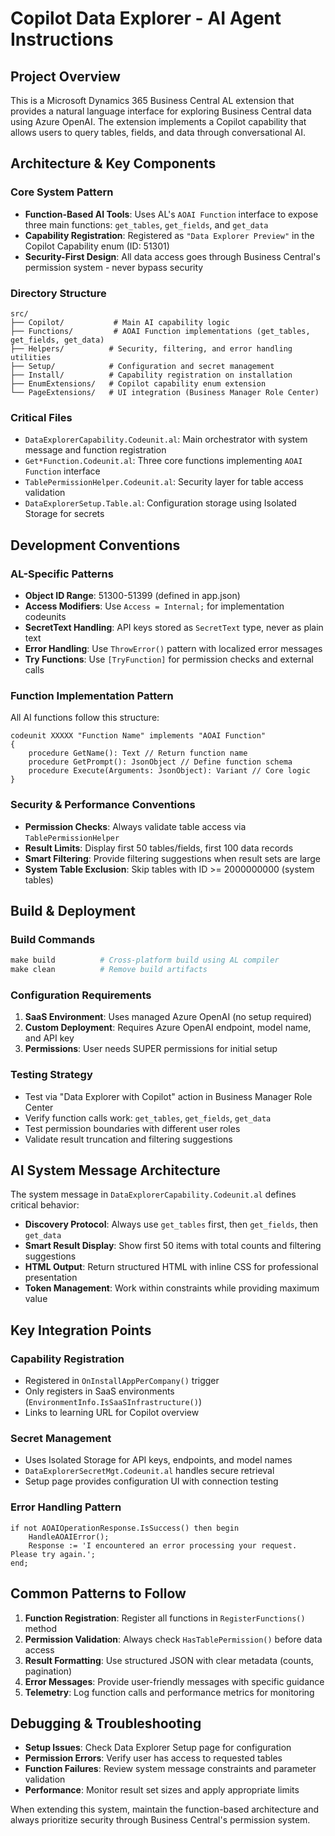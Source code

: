 # Copilot Data Explorer - AI Agent Instructions

## Project Overview
This is a Microsoft Dynamics 365 Business Central AL extension that provides a natural language interface for exploring Business Central data using Azure OpenAI. The extension implements a Copilot capability that allows users to query tables, fields, and data through conversational AI.

## Architecture & Key Components

### Core System Pattern
- **Function-Based AI Tools**: Uses AL's `AOAI Function` interface to expose three main functions: `get_tables`, `get_fields`, and `get_data`
- **Capability Registration**: Registered as `"Data Explorer Preview"` in the Copilot Capability enum (ID: 51301)
- **Security-First Design**: All data access goes through Business Central's permission system - never bypass security

### Directory Structure
```
src/
├── Copilot/           # Main AI capability logic
├── Functions/         # AOAI Function implementations (get_tables, get_fields, get_data)
├── Helpers/          # Security, filtering, and error handling utilities
├── Setup/            # Configuration and secret management
├── Install/          # Capability registration on installation
├── EnumExtensions/   # Copilot capability enum extension
└── PageExtensions/   # UI integration (Business Manager Role Center)
```

### Critical Files
- `DataExplorerCapability.Codeunit.al`: Main orchestrator with system message and function registration
- `Get*Function.Codeunit.al`: Three core functions implementing `AOAI Function` interface
- `TablePermissionHelper.Codeunit.al`: Security layer for table access validation
- `DataExplorerSetup.Table.al`: Configuration storage using Isolated Storage for secrets

## Development Conventions

### AL-Specific Patterns
- **Object ID Range**: 51300-51399 (defined in app.json)
- **Access Modifiers**: Use `Access = Internal;` for implementation codeunits
- **SecretText Handling**: API keys stored as `SecretText` type, never as plain text
- **Error Handling**: Use `ThrowError()` pattern with localized error messages
- **Try Functions**: Use `[TryFunction]` for permission checks and external calls

### Function Implementation Pattern
All AI functions follow this structure:
```al
codeunit XXXXX "Function Name" implements "AOAI Function"
{
    procedure GetName(): Text // Return function name
    procedure GetPrompt(): JsonObject // Define function schema
    procedure Execute(Arguments: JsonObject): Variant // Core logic
}
```

### Security & Performance Conventions
- **Permission Checks**: Always validate table access via `TablePermissionHelper`
- **Result Limits**: Display first 50 tables/fields, first 100 data records
- **Smart Filtering**: Provide filtering suggestions when result sets are large
- **System Table Exclusion**: Skip tables with ID >= 2000000000 (system tables)

## Build & Deployment

### Build Commands
```powershell
make build          # Cross-platform build using AL compiler
make clean          # Remove build artifacts
```

### Configuration Requirements
1. **SaaS Environment**: Uses managed Azure OpenAI (no setup required)
2. **Custom Deployment**: Requires Azure OpenAI endpoint, model name, and API key
3. **Permissions**: User needs SUPER permissions for initial setup

### Testing Strategy
- Test via "Data Explorer with Copilot" action in Business Manager Role Center
- Verify function calls work: `get_tables`, `get_fields`, `get_data`
- Test permission boundaries with different user roles
- Validate result truncation and filtering suggestions

## AI System Message Architecture

The system message in `DataExplorerCapability.Codeunit.al` defines critical behavior:
- **Discovery Protocol**: Always use `get_tables` first, then `get_fields`, then `get_data`
- **Smart Result Display**: Show first 50 items with total counts and filtering suggestions
- **HTML Output**: Return structured HTML with inline CSS for professional presentation
- **Token Management**: Work within constraints while providing maximum value

## Key Integration Points

### Capability Registration
- Registered in `OnInstallAppPerCompany()` trigger
- Only registers in SaaS environments (`EnvironmentInfo.IsSaaSInfrastructure()`)
- Links to learning URL for Copilot overview

### Secret Management
- Uses Isolated Storage for API keys, endpoints, and model names
- `DataExplorerSecretMgt.Codeunit.al` handles secure retrieval
- Setup page provides configuration UI with connection testing

### Error Handling Pattern
```al
if not AOAIOperationResponse.IsSuccess() then begin
    HandleAOAIError();
    Response := 'I encountered an error processing your request. Please try again.';
end;
```

## Common Patterns to Follow

1. **Function Registration**: Register all functions in `RegisterFunctions()` method
2. **Permission Validation**: Always check `HasTablePermission()` before data access
3. **Result Formatting**: Use structured JSON with clear metadata (counts, pagination)
4. **Error Messages**: Provide user-friendly messages with specific guidance
5. **Telemetry**: Log function calls and performance metrics for monitoring

## Debugging & Troubleshooting

- **Setup Issues**: Check Data Explorer Setup page for configuration
- **Permission Errors**: Verify user has access to requested tables
- **Function Failures**: Review system message constraints and parameter validation
- **Performance**: Monitor result set sizes and apply appropriate limits

When extending this system, maintain the function-based architecture and always prioritize security through Business Central's permission system.
